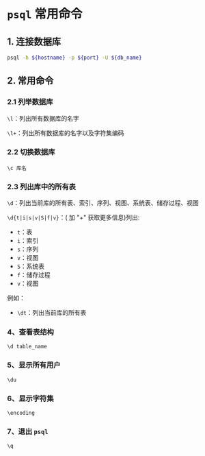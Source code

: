 # `psql` 常用命令

## 1. 连接数据库

```bash
psql -h ${hostname} -p ${port} -U ${db_name}
```

## 2. 常用命令

### 2.1 列举数据库

`\l`：列出所有数据库的名字

`\l+`：列出所有数据库的名字以及字符集编码

### 2.2 切换数据库

`\c 库名`

### 2.3 列出库中的所有表

`\d`：列出当前库的所有表、索引、序列、视图、系统表、储存过程、视图

`\d{t|i|s|v|S|f|v}`：( 加 "+" 获取更多信息)列出:

+ `t`：表
+ `i`：索引
+ `s`：序列
+ `v`：视图
+ `S`：系统表
+ `f`：储存过程
+ `v`：视图

例如：

+ `\dt`：列出当前库的所有表

### 4、查看表结构

`\d table_name`

### 5、显示所有用户

`\du`

### 6、显示字符集

`\encoding`

### 7、退出 `psql`

`\q`
